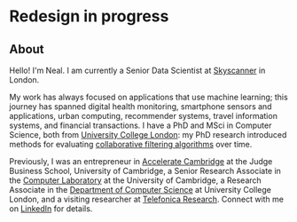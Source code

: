 # Redesign in progress

## About
Hello! I'm Neal. I am currently a Senior Data Scientist at [Skyscanner](https://www.skyscanner.net) in London.

My work has always focused on applications that use machine learning; this journey has spanned digital health monitoring, smartphone sensors and applications, urban computing, recommender systems, travel information systems, and financial transactions. I have a PhD and MSci in Computer Science, both from [University College London](http://www.ucl.ac.uk/): my PhD research introduced methods for evaluating [collaborative filtering algorithms](ttps://en.wikipedia.org/wiki/Collaborative_filtering) over time.

Previously, I was an entrepreneur in [Accelerate Cambridge](https://www.jbs.cam.ac.uk/faculty-research/centres/accelerate-cambridge/) at the Judge Business School, University of Cambridge, a Senior Research Associate in the [Computer Laboratory](http://www.cl.cam.ac.uk/) at the University of Cambridge, a Research Associate in the [Department of Computer Science](http://www.cs.ucl.ac.uk/) at University College London, and a visiting researcher at [Telefonica Research](http://www.tid.es/). Connect with me on [LinkedIn](https://uk.linkedin.com/in/nlathia) for details.
 

